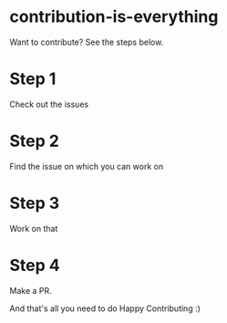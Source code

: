 # contribution-is-everything
Want to contribute? See the steps below.

# Step 1
Check out the issues

# Step 2
Find the issue on which you can work on

# Step 3
Work on that

# Step 4
Make a PR.

And that's all you need to do
Happy Contributing :)
